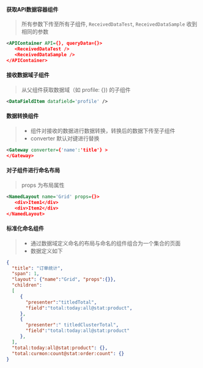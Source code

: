 #### 获取API数据容器组件
> 所有参数下传至所有子组件, ```ReceivedDataTest```, ```ReceivedDataSample``` 收到相同的参数
```xml
<APIContainer API={}, queryData={}>
   <ReceivedDataTest />
   <ReceivedDataSample />
</APIContainer>
```

#### 接收数据域子组件
> 从父组件获取数据域（如 profile: {}) 的子组件
```xml
<DataFieldItem datafield='profile' />
```

#### 数据转换组件
> * 组件对接收的数据进行数据转换，转换后的数据下传至子组件
> * converter 默认对键进行替换
```xml
<Gateway converter={'name':'title'} >
</Gateway>
```

#### 对子组件进行命名布局
> props 为布局属性
```xml
<NamedLayout name='Grid' props={}>
   <div>Item1</div>
   <div>Item2</div>
</NamedLayout>
```

#### 标准化命名组件
> * 通过数据域定义命名的布局与命名的组件组合为一个集合的页面
> * 数据定义如下
```json
{
  "title": "订单统计",
  "span": 1,
  "layout": {"name":"Grid", "props":{}}, 
  "children":
  [
     {
       "presenter":"titledTotal",
       "field":"total:today:all@stat:product",
     },
     {
       "presenter":" titledClusterTotal",
       "field":"total:today:all@stat:product"
     },
  ],
  "total:today:all@stat:product": {},
  "total:curmon:count@stat:order:count": {}
}
```

